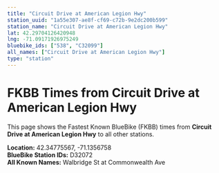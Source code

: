 ```yaml
---
title: "Circuit Drive at American Legion Hwy"
station_uuid: "1a55e307-ae8f-cf69-c72b-9e2dc200b599"
station_name: "Circuit Drive at American Legion Hwy"
lat: 42.29704126420948
lng: -71.09171926975249
bluebike_ids: ["538", "C32099"]
all_names: ["Circuit Drive at American Legion Hwy"]
type: "station"
---
```


# FKBB Times from Circuit Drive at American Legion Hwy

This page shows the Fastest Known BlueBike (FKBB) times from **Circuit Drive at American Legion Hwy** to all other stations.

**Location:** 42.34775567, -71.1356758  
**BlueBike Station IDs:** D32072  
**All Known Names:** Walbridge St at Commonwealth Ave


